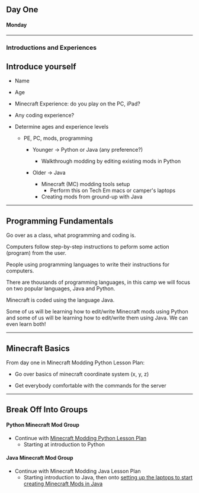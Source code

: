 ## Day One  

#### Monday  

***  

### Introductions and Experiences

## Introduce yourself
 * Name
 * Age
 * Minecraft Experience: do you play on the PC, iPad?
 * Any coding experience?

* Determine ages and experience levels  
  * PE, PC, mods, programming  
    * Younger → Python or Java (any preference?)  
      * Walkthrough modding by editing existing mods in Python   

    * Older → Java  
      * Minecraft (MC) modding tools setup  
        * Perform this on Tech Em macs or camper's laptops  
      * Creating mods from ground-up with Java  

***  

## Programming Fundamentals  

Go over as a class, what programming and coding is.  

Computers follow step-by-step instructions to peform some action (program) from the user.  

People using programming languages to write their instructions for computers.  

There are thousands of programming languages, in this camp we will focus on two popular languages, Java and Python.  

Minecraft is coded using the language Java.  

Some of us will be learning how to edit/write Minecraft mods using Python and some of us will be learning how to edit/write them using Java. We can even learn both!  

***  

## Minecraft Basics  

From day one in Minecraft Modding Python Lesson Plan:  

* Go over basics of minecraft coordinate system (x, y, z)  

* Get everybody comfortable with the commands for the server  

***  

## Break Off Into Groups  

#### Python Minecraft Mod Group  

* Continue with [Minecraft Modding Python Lesson Plan](https://github.com/joetechem/minecraft-with-modding-camp/blob/master/lessons_and_materials/in_python/MinecraftModdingPythonLessonPlan.md)  
  - Starting at introduction to Python  

#### Java Minecraft Mod Group  

* Continue with Minecraft Modding Java Lesson Plan  
  - Starting introduction to Java, then onto [setting up the laptops to start creating Minecraft Mods in Java](https://github.com/joetechem/minecraft-with-modding-camp/blob/master/lessons_and_materials/mc_modding_setup_slides.pdf)  
